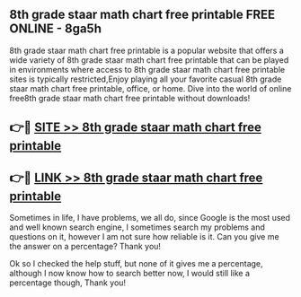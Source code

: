 ## 8th grade staar math chart free printable FREE ONLINE - 8ga5h

8th grade staar math chart free printable is a popular website that offers a wide variety of 8th grade staar math chart free printable that can be played in environments where access to 8th grade staar math chart free printable sites is typically restricted,Enjoy playing all your favorite casual 8th grade staar math chart free printable, office, or home. Dive into the world of online free8th grade staar math chart free printable without downloads!

## 👉🔴 [SITE >> 8th grade staar math chart free printable](http://news.freeplayer.one?title=8th_grade_staar_math_chart_free_printable&ref=FRRE)

## 👉🔴 [LINK >> 8th grade staar math chart free printable](http://news.freeplayer.one?title=8th_grade_staar_math_chart_free_printable&ref=FREE)

Sometimes in life, I have problems, we all do, since Google is the most used and well known search engine, I sometimes search my problems and questions on it, however I am not sure how reliable is it. Can you give me the answer on a percentage? Thank you!

Ok so I checked the help stuff, but none of it gives me a percentage, although I now know how to search better now, I would still like a percentage though, Thank you!